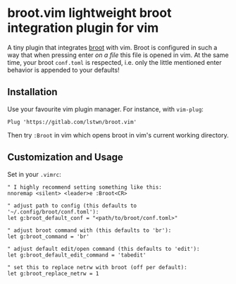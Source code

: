 # broot.vim lightweight broot integration plugin for vim

A tiny plugin that integrates [broot](https://github.com/Canop/broot) with vim.
Broot is configured in such a way that when pressing enter *on a file* this file
is opened in vim.
At the same time, your broot `conf.toml` is respected, i.e. only the little
mentioned enter behavior is appended to your defaults!

## Installation

Use your favourite vim plugin manager. For instance, with `vim-plug`:

```
Plug 'https://gitlab.com/lstwn/broot.vim'
```

Then try `:Broot` in vim which opens broot in vim's current working directory.

## Customization and Usage

Set in your `.vimrc`:

```{vim}
" I highly recommend setting something like this:
nnoremap <silent> <leader>e :Broot<CR>

" adjust path to config (this defaults to '~/.config/broot/conf.toml'):
let g:broot_default_conf = "<path/to/broot/conf.toml>"

" adjust broot command with (this defaults to 'br'):
let g:broot_command = 'br'

" adjust default edit/open command (this defaults to 'edit'):
let g:broot_default_edit_command = 'tabedit'

" set this to replace netrw with broot (off per default):
let g:broot_replace_netrw = 1
```

